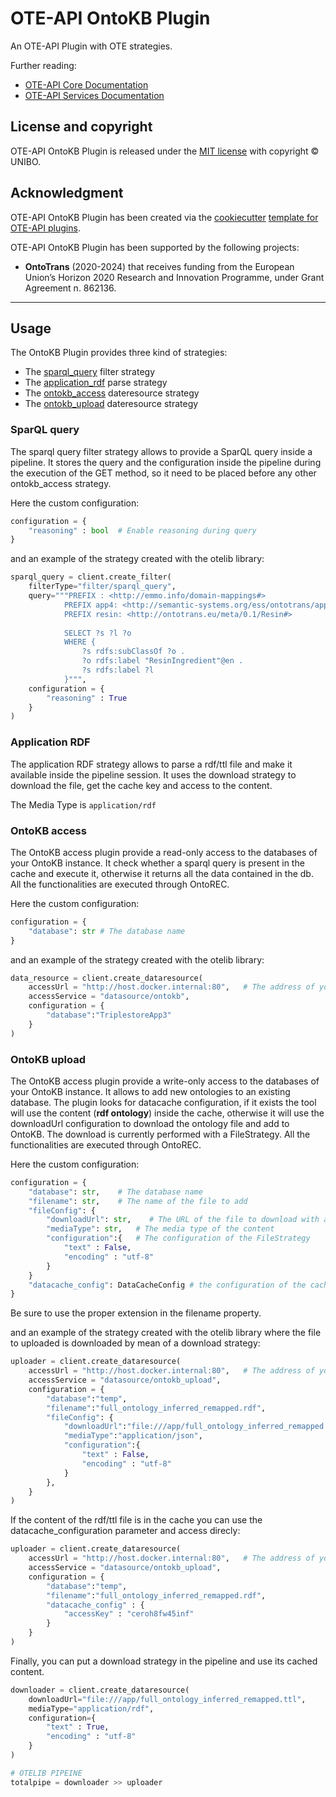 # OTE-API OntoKB Plugin

An OTE-API Plugin with OTE strategies.

Further reading:

- [OTE-API Core Documentation](https://emmc-asbl.github.io/oteapi-core)
- [OTE-API Services Documentation](https://emmc-asbl.github.io/oteapi-services)

## License and copyright

OTE-API OntoKB Plugin is released under the [MIT license](LICENSE) with copyright &copy; UNIBO.

## Acknowledgment

OTE-API OntoKB Plugin has been created via the [cookiecutter](https://cookiecutter.readthedocs.io/) [template for OTE-API plugins](https://github.com/EMMC-ASBL/oteapi-plugin-template).

OTE-API OntoKB Plugin has been supported by the following projects:

- **OntoTrans** (2020-2024) that receives funding from the European Union’s Horizon 2020 Research and Innovation Programme, under Grant Agreement n. 862136.

---

## Usage

The OntoKB Plugin provides three kind of strategies:
* The [sparql_query](#sparql-query) filter strategy
* The [application_rdf](#application-rdf) parse strategy
* The [ontokb_access](#ontokb-access) dateresource strategy
* The [ontokb_upload](#ontokb-upload) dateresource strategy

### SparQL query
The sparql query filter strategy allows to provide a SparQL query inside a pipeline. It stores the query and the configuration inside the pipeline during the execution of the GET method, so it need to be placed before any other ontokb_access strategy.

Here the custom configuration:
```python
configuration = {
    "reasoning" : bool  # Enable reasoning during query
}
```

and an example of the strategy created with the otelib library:
```python
sparql_query = client.create_filter(
    filterType="filter/sparql_query",
    query="""PREFIX : <http://emmo.info/domain-mappings#>
            PREFIX app4: <http://semantic-systems.org/ess/ontotrans/app4#>
            PREFIX resin: <http://ontotrans.eu/meta/0.1/Resin#>
                            
            SELECT ?s ?l ?o
            WHERE {
                ?s rdfs:subClassOf ?o .
                ?o rdfs:label "ResinIngredient"@en .
                ?s rdfs:label ?l 
            }""",
    configuration = {
        "reasoning" : True
    }
)
```

### Application RDF
The application RDF strategy allows to parse a rdf/ttl file and make it available inside the pipeline session.
It uses the download strategy to download the file, get the cache key and access to the content.

The Media Type is ```application/rdf```

### OntoKB access
The OntoKB access plugin provide a read-only access to the databases of your OntoKB instance. It check whether a sparql query is present in the cache and execute it, otherwise it returns all the data contained in the db. All the functionalities are executed through OntoREC.

Here the custom configuration:
```python
configuration = {
    "database": str # The database name 
}
```

and an example of the strategy created with the otelib library:
```python
data_resource = client.create_dataresource(
    accessUrl = "http://host.docker.internal:80",   # The address of your OntoREC instance
    accessService = "datasource/ontokb",
    configuration = {
        "database":"TriplestoreApp3"
    }
)
```

### OntoKB upload
The OntoKB access plugin provide a write-only access to the databases of your OntoKB instance. It allows to add new ontologies to an existing database. The plugin looks for datacache configuration, if it exists the tool will use the content (**rdf ontology**) inside the cache, otherwise it will use the downloadUrl configuration to download the ontology file and add to OntoKB. The download is currently performed with a FileStrategy.
All the functionalities are executed through OntoREC.

Here the custom configuration:
```python
configuration = {
    "database": str,    # The database name
    "filename": str,    # The name of the file to add
    "fileConfig": {
        "downloadUrl": str,    # The URL of the file to download with a FileStrategy
        "mediaType": str,   # The media type of the content
        "configuration":{   # The configuration of the FileStrategy
            "text" : False, 
            "encoding" : "utf-8"
        }
    }
    "datacache_config": DataCacheConfig # the configuration of the cache to use for retrieving the data
}
```
Be sure to use the proper extension in the filename property.

and an example of the strategy created with the otelib library where the file to uploaded is downloaded by mean of a download strategy:
```python
uploader = client.create_dataresource(
    accessUrl = "http://host.docker.internal:80",   # The address of your OntoREC instance
    accessService = "datasource/ontokb_upload",
    configuration = {
        "database":"temp",
        "filename":"full_ontology_inferred_remapped.rdf",
        "fileConfig": {
            "downloadUrl":"file:///app/full_ontology_inferred_remapped.rdf",
            "mediaType":"application/json",
            "configuration":{
                "text" : False,
                "encoding" : "utf-8"
            }
        },
    }
)
```

If the content of the rdf/ttl file is in the cache you can use the datacache_configuration parameter and access direcly:
```python
uploader = client.create_dataresource(
    accessUrl = "http://host.docker.internal:80",   # The address of your OntoREC instance
    accessService = "datasource/ontokb_upload",
    configuration = {
        "database":"temp",
        "filename":"full_ontology_inferred_remapped.rdf",
        "datacache_config" : {
            "accessKey" : "ceroh8fw45inf"
        }
    }
)
```

Finally, you can put a download strategy in the pipeline and use its cached content.

```python
downloader = client.create_dataresource(
    downloadUrl="file:///app/full_ontology_inferred_remapped.ttl",
    mediaType="application/rdf",
    configuration={
        "text" : True,
        "encoding" : "utf-8"
    }
)

# OTELIB PIPEINE
totalpipe = downloader >> uploader
```

